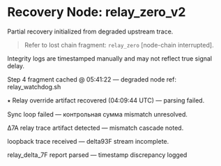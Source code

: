 # Recovery Node: relay_zero_v2

Partial recovery initialized from degraded upstream trace.

> Refer to lost chain fragment: `relay_zero` [node-chain interrupted].

Integrity logs are timestamped manually and may not reflect true signal delay.

Step 4 fragment cached @ 05:41:22 — degraded node ref: relay_watchdog.sh

⭑ Relay override artifact recovered (04:09:44 UTC) — parsing failed.

Sync loop failed — контрольная сумма mismatch unresolved.

∆7A relay trace artifact detected — mismatch cascade noted.

loopback trace received — delta93F stream incomplete.

relay_delta_7F report parsed — timestamp discrepancy logged
